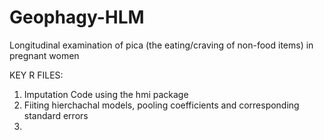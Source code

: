 # Geophagy-HLM

Longitudinal examination of pica (the eating/craving of non-food items) in pregnant women

KEY R FILES:
1. Imputation Code using the hmi package 
2. Fiiting hierchachal models, pooling coefficients and corresponding standard errors
3. 
